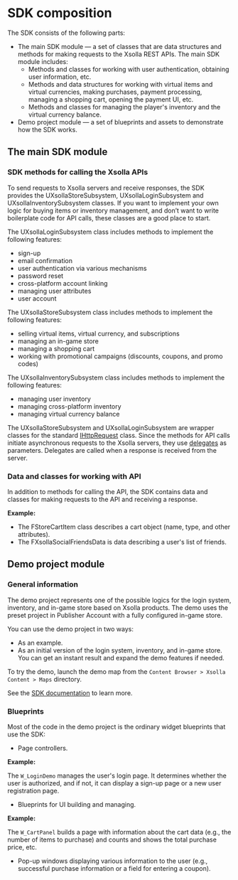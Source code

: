 # SDK composition

The SDK consists of the following parts:

*   The main SDK module — a set of classes that are data structures and methods for making requests to the Xsolla REST APIs. The main SDK module includes:
    *   Methods and classes for working with user authentication, obtaining user information, etc.
    *   Methods and data structures for working with virtual items and virtual currencies, making purchases, payment processing, managing a shopping cart, opening the payment UI, etc.
    *   Methods and classes for managing the player's inventory and the virtual currency balance.
*   Demo project module — a set of blueprints and assets to demonstrate how the SDK works.


## The main SDK module


### SDK methods for calling the Xsolla APIs

To send requests to Xsolla servers and receive responses, the SDK provides the UXsollaStoreSubsystem, UXsollaLoginSubsystem and UXsollaInventorySubsystem classes. If you want to implement your own logic for buying items or inventory management, and don’t want to write boilerplate code for API calls, these classes are a good place to start.

The UXsollaLoginSubsystem class includes methods to implement the following features:
*   sign-up
*   email confirmation
*   user authentication via various mechanisms
*   password reset
*   cross-platform account linking
*   managing user attributes
*   user account

The UXsollaStoreSubsystem class includes methods to implement the following features:
*   selling virtual items, virtual currency, and subscriptions
*   managing an in-game store
*   managing a shopping cart
*   working with promotional campaigns (discounts, coupons, and promo codes)

The UXsollaInventorySubsystem class includes methods to implement the following features:
*   managing user inventory
*   managing cross-platform inventory
*   managing virtual currency balance

The UXsollaStoreSubsystem and UXsollaLoginSubsystem are wrapper classes for the standard [IHttpRequest](https://docs.unrealengine.com/en-US/API/Runtime/HTTP/Interfaces/IHttpRequest/index.html) class. Since the methods for API calls initiate asynchronous requests to the Xsolla servers, they use [delegates](https://docs.unrealengine.com/en-US/ProgrammingAndScripting/ProgrammingWithCPP/UnrealArchitecture/Delegates/index.html) as parameters. Delegates are called when a response is received from the server.

### Data and classes for working with API

In addition to methods for calling the API, the SDK contains data and classes for making requests to the API and receiving a response.

**Example:**

*   The FStoreCartItem class describes a cart object (name, type, and other attributes).
*   The FXsollaSocialFriendsData is data describing a user's list of friends.


## Demo project module

### General information

The demo project represents one of the possible logics for the login system, inventory, and in-game store based on Xsolla products. The demo uses the preset project in Publisher Account with a fully configured in-game store.

You can use the demo project in two ways:

* As an example.
* As an initial version of the login system, inventory, and in-game store. You can get an instant result and expand the demo features if needed.

To try the demo, launch the demo map from the `Content Browser > Xsolla Content > Maps` directory.

See the [SDK documentation](https://developers.xsolla.com/sdk/unreal-engine/demo/general-info/) to learn more.

### Blueprints

Most of the code in the demo project is the ordinary widget blueprints that use the SDK:

*   Page controllers.

  **Example:**

  The `W_LoginDemo` manages the user's login page. It determines whether the user is authorized, and if not, it can display a sign-up page or a new user registration page.

*   Blueprints for UI building and managing.

  **Example:**

  The `W_CartPanel` builds a page with information about the cart data (e.g., the number of items to purchase) and counts and shows the total purchase price, etc.

*   Pop-up windows displaying various information to the user (e.g., successful purchase information or a field for entering a coupon).

